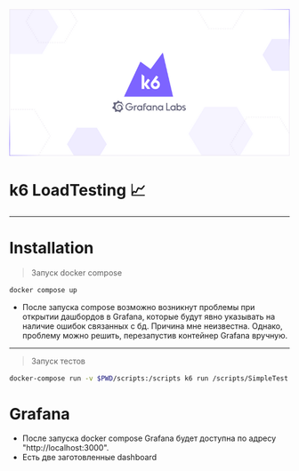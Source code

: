 <div align="center">
        <img src="accet/image/k6_logo.png" alt="LoadTesting">
</div>

# k6 LoadTesting 📈

---
# Installation
> Запуск docker compose
```bash
docker compose up
```
- После запуска compose возможно возникнут проблемы при открытии дашбордов в Grafana, которые будут явно указывать на наличие ошибок связанных с бд. Причина мне неизвестна. Однако, проблему можно решить, перезапустив контейнер Grafana вручную.
---
> Запуск тестов
```bash
docker-compose run -v $PWD/scripts:/scripts k6 run /scripts/SimpleTest.js
```

# Grafana
- После запуска docker compose Grafana будет доступна по адресу "http://localhost:3000".
- Есть две заготовленные dashboard

